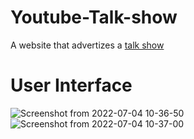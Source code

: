# Youtube-Talk-show
A website that advertizes a [talk show](https://melody-talk.vercel.app)

# User Interface

![Screenshot from 2022-07-04 10-36-50](https://user-images.githubusercontent.com/78966128/177142203-e3acddd0-bc3a-4a54-8102-114b2a45a723.png)
![Screenshot from 2022-07-04 10-37-00](https://user-images.githubusercontent.com/78966128/177142237-aede4e11-c2ac-4c2b-88a3-686437c05f23.png)

